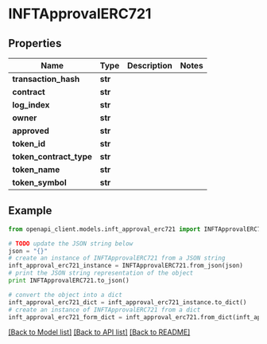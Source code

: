 # INFTApprovalERC721


## Properties
Name | Type | Description | Notes
------------ | ------------- | ------------- | -------------
**transaction_hash** | **str** |  | 
**contract** | **str** |  | 
**log_index** | **str** |  | 
**owner** | **str** |  | 
**approved** | **str** |  | 
**token_id** | **str** |  | 
**token_contract_type** | **str** |  | 
**token_name** | **str** |  | 
**token_symbol** | **str** |  | 

## Example

```python
from openapi_client.models.inft_approval_erc721 import INFTApprovalERC721

# TODO update the JSON string below
json = "{}"
# create an instance of INFTApprovalERC721 from a JSON string
inft_approval_erc721_instance = INFTApprovalERC721.from_json(json)
# print the JSON string representation of the object
print INFTApprovalERC721.to_json()

# convert the object into a dict
inft_approval_erc721_dict = inft_approval_erc721_instance.to_dict()
# create an instance of INFTApprovalERC721 from a dict
inft_approval_erc721_form_dict = inft_approval_erc721.from_dict(inft_approval_erc721_dict)
```
[[Back to Model list]](../README.md#documentation-for-models) [[Back to API list]](../README.md#documentation-for-api-endpoints) [[Back to README]](../README.md)


